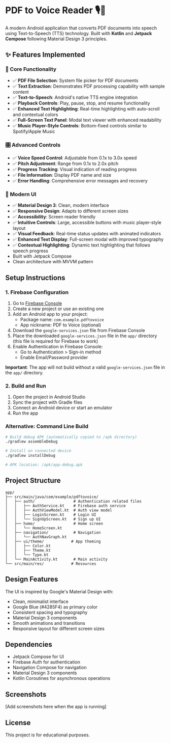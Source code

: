 # PDF to Voice Reader 🎙️📱

A modern Android application that converts PDF documents into speech using Text-to-Speech (TTS) technology. Built with **Kotlin** and **Jetpack Compose** following Material Design 3 principles.

## ✨ Features Implemented

### 🎯 Core Functionality
- ✅ **PDF File Selection**: System file picker for PDF documents
- ✅ **Text Extraction**: Demonstrates PDF processing capability with sample content
- ✅ **Text-to-Speech**: Android's native TTS engine integration
- ✅ **Playback Controls**: Play, pause, stop, and resume functionality
- ✅ **Enhanced Text Highlighting**: Real-time highlighting with auto-scroll and contextual colors
- ✅ **Full-Screen Text Panel**: Modal text viewer with enhanced readability
- ✅ **Music Player-Style Controls**: Bottom-fixed controls similar to Spotify/Apple Music

### 🎛️ Advanced Controls
- ✅ **Voice Speed Control**: Adjustable from 0.1x to 3.0x speed
- ✅ **Pitch Adjustment**: Range from 0.1x to 2.0x pitch
- ✅ **Progress Tracking**: Visual indication of reading progress
- ✅ **File Information**: Display PDF name and size
- ✅ **Error Handling**: Comprehensive error messages and recovery

### 🎨 Modern UI
- ✅ **Material Design 3**: Clean, modern interface
- ✅ **Responsive Design**: Adapts to different screen sizes
- ✅ **Accessibility**: Screen reader friendly
- ✅ **Intuitive Controls**: Large, accessible buttons with music player-style layout
- ✅ **Visual Feedback**: Real-time status updates with animated indicators
- ✅ **Enhanced Text Display**: Full-screen modal with improved typography
- ✅ **Contextual Highlighting**: Dynamic text highlighting that follows speech progress
- Built with Jetpack Compose
- Clean architecture with MVVM pattern

## Setup Instructions

### 1. Firebase Configuration

1. Go to [Firebase Console](https://console.firebase.google.com/)
2. Create a new project or use an existing one
3. Add an Android app to your project:
   - Package name: `com.example.pdftovoice`
   - App nickname: PDF to Voice (optional)
4. Download the `google-services.json` file from Firebase Console
5. Place the downloaded `google-services.json` file in the `app/` directory (this file is required for Firebase to work)
6. Enable Authentication in Firebase Console:
   - Go to Authentication > Sign-in method
   - Enable Email/Password provider

**Important**: The app will not build without a valid `google-services.json` file in the `app/` directory.

### 2. Build and Run

1. Open the project in Android Studio
2. Sync the project with Gradle files
3. Connect an Android device or start an emulator
4. Run the app

### Alternative: Command Line Build

```bash
# Build debug APK (automatically copied to /apk directory)
./gradlew assembleDebug

# Install on connected device
./gradlew installDebug

# APK location: /apk/app-debug.apk
```

## Project Structure

```
app/
├── src/main/java/com/example/pdftovoice/
│   ├── auth/                 # Authentication related files
│   │   ├── AuthService.kt    # Firebase auth service
│   │   ├── AuthViewModel.kt  # Auth view model
│   │   ├── LoginScreen.kt    # Login UI
│   │   └── SignUpScreen.kt   # Sign up UI
│   ├── home/                 # Home screen
│   │   └── HomeScreen.kt
│   ├── navigation/           # Navigation
│   │   └── AuthNavGraph.kt
│   ├── ui/theme/            # App theming
│   │   ├── Color.kt
│   │   ├── Theme.kt
│   │   └── Type.kt
│   └── MainActivity.kt       # Main activity
└── src/main/res/            # Resources
```

## Design Features

The UI is inspired by Google's Material Design with:

- Clean, minimalist interface
- Google Blue (#4285F4) as primary color
- Consistent spacing and typography
- Material Design 3 components
- Smooth animations and transitions
- Responsive layout for different screen sizes

## Dependencies

- Jetpack Compose for UI
- Firebase Auth for authentication
- Navigation Compose for navigation
- Material Design 3 components
- Kotlin Coroutines for asynchronous operations

## Screenshots

[Add screenshots here when the app is running]

## License

This project is for educational purposes.
